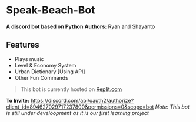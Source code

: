 # Speak-Beach-Bot
**A  discord bot based on Python**
**Authors:** Ryan and Shayanto

## Features
- Plays music
- Level & Economy System
- Urban Dictionary [Using API]
- Other Fun Commands

> This bot is currently hosted on [Replit.com](https://replit.com)

**To Invite:** https://discord.com/api/oauth2/authorize?client_id=894627029717237800&permissions=0&scope=bot
*Note: This bot is still under develoopment as it is our first learning project*
